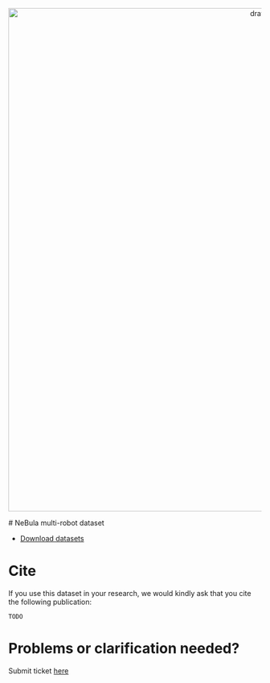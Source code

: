 <p align="center">
<img src="images/Cover.png" alt="drawing" width="1000"/>
</p>
# NeBula multi-robot dataset

- [Download datasets](dataset.md)

# Cite

If you use this dataset in your research, we would kindly ask that you cite the following publication:

```
TODO
```

# Problems or clarification needed?
Submit ticket [here](https://github.com/NeBula-Autonomy/nebula-multirobot-dataset/issues)

